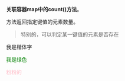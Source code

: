  **关联容器map中的count()方法**。

方法返回指定键值的元素数量。
>特别的，可以判定某一键值的元素是否存在

<font face="楷体">我是楷体字</font>

<font color="green">我是绿色</font>

<font color = "pink">粉粉的 </font>